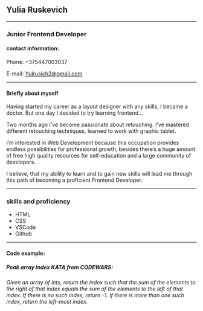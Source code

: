 ## Yulia Ruskevich
***
### Junior Frontend Developer

 #### contact information:
 Phone: +375447003037


E-mail: Yulrusich2@gmail.com

***
#### Briefly about myself

Having started my career as a layout designer  with any skills, I became a doctor.
But one day I desided to try learning  frontend...

Two months ago I’ve become passionate about retouching. I’ve mastered different retouching techniques,
learned to work with graphic tablet.

I’m interested in Web Development because this occupation provides endless possibilities for professional growth,
besides there’s a huge amount of free high quality resources for self-education and a large community of developers.

I believe, that my ability to learn and to gain new skills will lead me through this path of becoming a proficient Frontend Developer.
***
### skills and proficiency

* HTML
* CSS
* VSCode
* Github
*** 

#### Code example:
##### Peak array index KATA from CODEWARS: 
*Given an array of ints, return the index such that the sum of the elements to the right of that index equals the sum of the elements to the left of that index. If there is no such index, return -1. If there is more than one such index, return the left-most index.*
 
